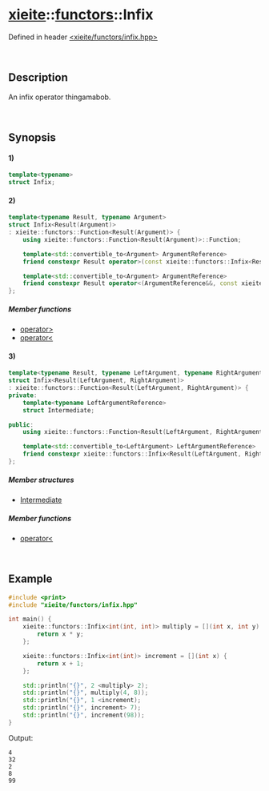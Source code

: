 # [xieite](../../xieite.md)\:\:[functors](../../functors.md)\:\:Infix
Defined in header [<xieite/functors/infix.hpp>](../../../include/xieite/functors/infix.hpp)

&nbsp;

## Description
An infix operator thingamabob.

&nbsp;

## Synopsis
#### 1)
```cpp
template<typename>
struct Infix;
```
#### 2)
```cpp
template<typename Result, typename Argument>
struct Infix<Result(Argument)>
: xieite::functors::Function<Result(Argument)> {
    using xieite::functors::Function<Result(Argument)>::Function;

    template<std::convertible_to<Argument> ArgumentReference>
    friend constexpr Result operator>(const xieite::functors::Infix<Result(Argument)>&, ArgumentReference&&);

    template<std::convertible_to<Argument> ArgumentReference>
    friend constexpr Result operator<(ArgumentReference&&, const xieite::functors::Infix<Result(Argument)>&);
};
```
##### Member functions
- [operator>](./structures/infix/2/operators/more.md)
- [operator<](./structures/infix/2/operators/less.md)
#### 3)
```cpp
template<typename Result, typename LeftArgument, typename RightArgument>
struct Infix<Result(LeftArgument, RightArgument)>
: xieite::functors::Function<Result(LeftArgument, RightArgument)> {
private:
    template<typename LeftArgumentReference>
    struct Intermediate;

public:
    using xieite::functors::Function<Result(LeftArgument, RightArgument)>::Function;

    template<std::convertible_to<LeftArgument> LeftArgumentReference>
    friend constexpr xieite::functors::Infix<Result(LeftArgument, RightArgument)>::Intermediate<LeftArgumentReference> operator<(LeftArgumentReference&&, const xieite::functors::Infix<Result(LeftArgument, RightArgument)>&) noexcept;
};
```
##### Member structures
- [Intermediate](./structures/infix/3/intermediate.md)
##### Member functions
- [operator<](./structures/infix/3/operators/less.md)

&nbsp;

## Example
```cpp
#include <print>
#include "xieite/functors/infix.hpp"

int main() {
    xieite::functors::Infix<int(int, int)> multiply = [](int x, int y) {
        return x * y;
    };

    xieite::functors::Infix<int(int)> increment = [](int x) {
        return x + 1;
    };

    std::println("{}", 2 <multiply> 2);
	std::println("{}", multiply(4, 8));
    std::println("{}", 1 <increment);
    std::println("{}", increment> 7);
	std::println("{}", increment(98));
}
```
Output:
```
4
32
2
8
99
```
